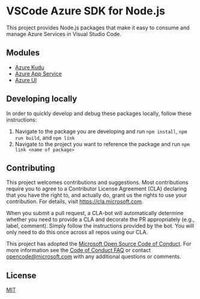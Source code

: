 # VSCode Azure SDK for Node.js

This project provides Node.js packages that make it easy to consume and manage Azure Services in Visual Studio Code.

## Modules

* [Azure Kudu](kudu/)
* [Azure App Service](appservice/)
* [Azure UI](ui/)

## Developing locally

In order to quickly develop and debug these packages locally, follow these instructions:
1. Navigate to the package you are developing and run `npm install`, `npm run build`, and `npm link`
1. Navigate to the project you want to reference the package and run `npm link <name of package>`

## Contributing

This project welcomes contributions and suggestions.  Most contributions require you to agree to a
Contributor License Agreement (CLA) declaring that you have the right to, and actually do, grant us
the rights to use your contribution. For details, visit https://cla.microsoft.com.

When you submit a pull request, a CLA-bot will automatically determine whether you need to provide
a CLA and decorate the PR appropriately (e.g., label, comment). Simply follow the instructions
provided by the bot. You will only need to do this once across all repos using our CLA.

This project has adopted the [Microsoft Open Source Code of Conduct](https://opensource.microsoft.com/codeofconduct/).
For more information see the [Code of Conduct FAQ](https://opensource.microsoft.com/codeofconduct/faq/) or
contact [opencode@microsoft.com](mailto:opencode@microsoft.com) with any additional questions or comments.

## License
[MIT](LICENSE.md)